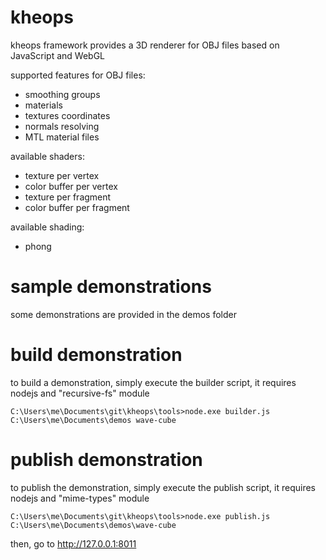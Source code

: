 # kheops

kheops framework provides a 3D renderer for OBJ files based on JavaScript and WebGL

supported features for OBJ files:
- smoothing groups
- materials
- textures coordinates
- normals resolving
- MTL material files

available shaders:
- texture per vertex
- color buffer per vertex
- texture per fragment
- color buffer per fragment

available shading:
- phong

# sample demonstrations

some demonstrations are provided in the demos folder

# build demonstration

to build a demonstration, simply execute the builder script, it requires nodejs and "recursive-fs" module

```
C:\Users\me\Documents\git\kheops\tools>node.exe builder.js C:\Users\me\Documents\demos wave-cube
```

# publish demonstration

to publish the demonstration, simply execute the publish script, it requires nodejs and "mime-types" module

```
C:\Users\me\Documents\git\kheops\tools>node.exe publish.js C:\Users\me\Documents\demos\wave-cube
```

then, go to http://127.0.0.1:8011
